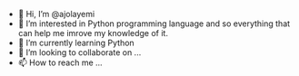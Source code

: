 - 👋 Hi, I’m @ajolayemi
- 👀 I’m interested in Python programming language and so everything that can help
me imrove my knowledge of it.
- 🌱 I’m currently learning Python
- 💞️ I’m looking to collaborate on ...
- 📫 How to reach me ...

<!---
ajolayemi/ajolayemi is a ✨ special ✨ repository because its `README.md` (this file) appears on your GitHub profile.
You can click the Preview link to take a look at your changes.
--->
